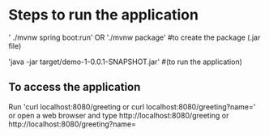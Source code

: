 # Steps to run the application 

 ' ./mvnw spring boot:run'
OR
 './mvnw package' #to create the package (.jar file)
 
 'java -jar target/demo-1-0.0.1-SNAPSHOT.jar' #(to run the application)



## To access the application 
Run 'curl localhost:8080/greeting or curl localhost:8080/greeting?name=<name>'
or 
open a web browser and type http://localhost:8080/greeting or http://localhost:8080/greeting?name=<name>